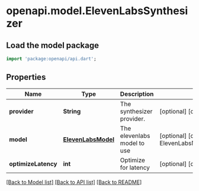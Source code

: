 # openapi.model.ElevenLabsSynthesizer

## Load the model package
```dart
import 'package:openapi/api.dart';
```

## Properties
Name | Type | Description | Notes
------------ | ------------- | ------------- | -------------
**provider** | **String** | The synthesizer provider. | [optional] [default to 'elevenlabs']
**model** | [**ElevenLabsModel**](ElevenLabsModel.md) | The elevenlabs model to use | [optional] [default to ElevenLabsModel.n21m00Tcm4TlvDq8ikWAM]
**optimizeLatency** | **int** | Optimize for latency | [optional] [default to 0]

[[Back to Model list]](../README.md#documentation-for-models) [[Back to API list]](../README.md#documentation-for-api-endpoints) [[Back to README]](../README.md)



